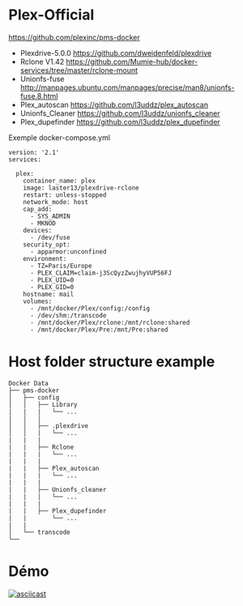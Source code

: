 # Plex-Official
https://github.com/plexinc/pms-docker
* Plexdrive-5.0.0 https://github.com/dweidenfeld/plexdrive
* Rclone V1.42    https://github.com/Mumie-hub/docker-services/tree/master/rclone-mount
* Unionfs-fuse    http://manpages.ubuntu.com/manpages/precise/man8/unionfs-fuse.8.html
* Plex_autoscan   https://github.com/l3uddz/plex_autoscan
* Unionfs_Cleaner https://github.com/l3uddz/unionfs_cleaner
* Plex_dupefinder https://github.com/l3uddz/plex_dupefinder


Exemple docker-compose.yml
```
version: '2.1'
services:

  plex:
    container_name: plex
    image: laster13/plexdrive-rclone
    restart: unless-stopped
    network_mode: host
    cap_add:
      - SYS_ADMIN
      - MKNOD
    devices:
      - /dev/fuse
    security_opt:
      - apparmor:unconfined
    environment:
      - TZ=Paris/Europe
      - PLEX_CLAIM=claim-j3ScQyzZwujhyVUP56FJ
      - PLEX_UID=0
      - PLEX_GID=0
    hostname: mail
    volumes:
      - /mnt/docker/Plex/config:/config
      - /dev/shm:/transcode
      - /mnt/docker/Plex/rclone:/mnt/rclone:shared
      - /mnt/docker/Plex/Pre:/mnt/Pre:shared
```           
# Host folder structure example
```
Docker Data
├── pms-docker
│   ├── config
│   │   ├── Library
|   |   |   └── ...
│   │   │
│   │   ├── .plexdrive
│   │   |   └── ...
|   |   | 
|   |   ├── Rclone
|   |   |   └── ...
|   |   |
|   |   ├── Plex_autoscan
|   |   |   └── ...
|   |   |
|   |   ├── Unionfs_cleaner
|   |   |   └── ...
|   |   |
|   |   ├── Plex_dupefinder
|   |       └── ...
|   |   
│   └── transcode
└──
```
# Démo

[![asciicast](https://asciinema.org/a/ByqEAq3tpxn3lIw8mfUvaJ68L.png)](https://asciinema.org/a/ByqEAq3tpxn3lIw8mfUvaJ68L?autoplay=1)
